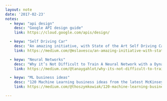 ```yaml
---
layout: note
date: '2017-02-23'
notes:
  - keyw: "api design"
    desc: "Google API design guide"
    link: https://cloud.google.com/apis/design/

  - keyw: "Self Driving Car"
    desc: "An amazing initiative, with State of the Art Self Driving Car research"
    link: https://medium.com/@mslavescu/an-amazing-initiative-with-state-of-the-art-self-driving-car-research-576413e9086d#.dumioq1aq

  - keyw: "Neural Networks"
    desc: "Why it’s Not Difficult to Train A Neural Network with a Dynamic Structure Anymore!"
    link: https://medium.com/@tanaygahlot/why-its-not-difficult-to-train-neural-network-with-dynamic-structure-anymore-bc5e2f67fef0#.xzytg3h4f

  - keyw: "ML business ideas"
    desc: "120 Machine Learning business ideas from the latest McKinsey report."
    link: https://medium.com/@thoszymkowiak/120-machine-learning-business-ideas-from-the-new-mckinsey-report-b81b239f336#.abjuvca31

---
```


